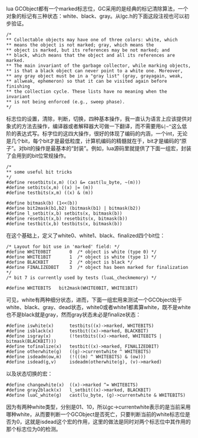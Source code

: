 lua GCObject都有一个marked标志位，GC采用的是经典的标记清除算法，一个对象的标记有三种状态：white、black、gray。从lgc.h的下面这段注视也可以初步验证。

```
/*
** Collectable objects may have one of three colors: white, which
** means the object is not marked; gray, which means the
** object is marked, but its references may be not marked; and
** black, which means that the object and all its references are marked.
** The main invariant of the garbage collector, while marking objects,
** is that a black object can never point to a white one. Moreover,
** any gray object must be in a "gray list" (gray, grayagain, weak,
** allweak, ephemeron) so that it can be visited again before finishing
** the collection cycle. These lists have no meaning when the invariant
** is not being enforced (e.g., sweep phase).
*/
```
标志位的设置，清除，判断，切换，四种基本操作，我一直认为语言上应该提供对象式的方法去操作，编译器或者解释器大可做一下翻译，而不需要用`&|~^`这么低阶的表达式写。标字位的这四大操作，很好的体现了编码的内涵，一个int，无论是几个bit，每个bit才是最低粒度，计算机编码的精髓就在于，bit才是编码的“原子”。对bit的操作是最基本的“封装”。例如，lua源码里就提供了下面一组宏，封装了会用到的bit位常规操作。

```
/*
** some useful bit tricks
*/
#define resetbits(x,m) ((x) &= cast(lu_byte, ~(m)))  
#define setbits(x,m) ((x) |= (m))   
#define testbits(x,m) ((x) & (m))  

#define bitmask(b) (1<<(b)) 
#define bit2mask(b1,b2) (bitmask(b1) | bitmask(b2)) 
#define l_setbit(x,b) setbits(x, bitmask(b)) 
#define resetbit(x,b) resetbits(x, bitmask(b))
#define testbit(x,b) testbits(x, bitmask(b)) 
```

在这个基础上，定义了white0、white1、black、finalized四个bit位：
```
/* Layout for bit use in 'marked' field: */
#define WHITE0BIT	    0  /* object is white (type 0) */ 
#define WHITE1BIT	    1  /* object is white (type 1) */
#define BLACKBIT	    2  /* object is black */
#define FINALIZEDBIT	3  /* object has been marked for finalization */
/* bit 7 is currently used by tests (luaL_checkmemory) */

#define WHITEBITS	bit2mask(WHITE0BIT, WHITE1BIT)
```
可见，white有两种细分状态，进而，下面一组宏用来测试一个GCObject处于white、black、gray、dead状态，white0或者white1都素算white，既不是white也不是black就是gray，然而gray状态未必是finalize状态：
```
#define iswhite(x)      testbits((x)->marked, WHITEBITS)
#define isblack(x)      testbit((x)->marked, BLACKBIT)
#define isgray(x)       (!testbits((x)->marked, WHITEBITS | bitmask(BLACKBIT)))
#define tofinalize(x)	testbit((x)->marked, FINALIZEDBIT)
#define otherwhite(g)	((g)->currentwhite ^ WHITEBITS)
#define isdeadm(ow,m)	(!(((m) ^ WHITEBITS) & (ow)))
#define isdead(g,v)	    isdeadm(otherwhite(g), (v)->marked)
```
以及状态切换的宏：
```
#define changewhite(x)	((x)->marked ^= WHITEBITS)
#define gray2black(x)	l_setbit((x)->marked, BLACKBIT)
#define luaC_white(g)	cast(lu_byte, (g)->currentwhite & WHITEBITS)
```

因为有两种white类型，分别是01、10，所以gc->currentwhite表示的是当前采用哪种white，从而要判断一个GCObject是否死亡，只要判断当前的white标志位是否为0，这就是isdead这个宏的作用，这里的做法是同时对两个标志位中其作用的那个标志位为0的检测。